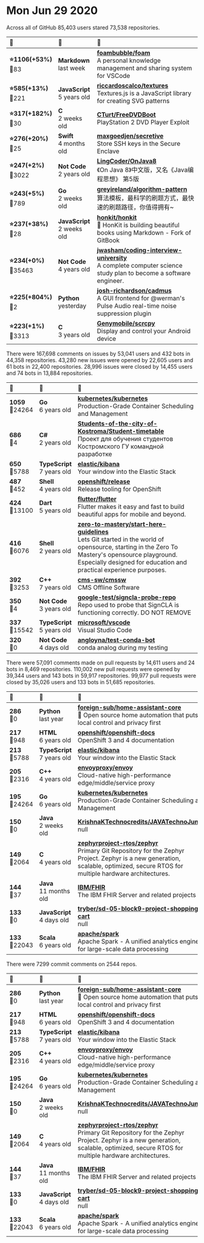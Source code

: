 # Mon Jun 29 2020

Across all of GitHub 85,403 users stared 
73,538 repositories. 

| :page_with_curl: | :calendar: | :page_with_curl: |
| :--- | :--- | :--- |
| **:star:1106(+53%)**<br>:twisted_rightwards_arrows:83 | **Markdown**<br>last week | **[foambubble/foam](https://github.com/foambubble/foam)**<br>A personal knowledge management and sharing system for VSCode |
| **:star:585(+13%)**<br>:twisted_rightwards_arrows:221 | **JavaScript**<br>5 years old | **[riccardoscalco/textures](https://github.com/riccardoscalco/textures)**<br>Textures.js is a JavaScript library for creating SVG patterns |
| **:star:317(+182%)**<br>:twisted_rightwards_arrows:30 | **C**<br>2 weeks old | **[CTurt/FreeDVDBoot](https://github.com/CTurt/FreeDVDBoot)**<br>PlayStation 2 DVD Player Exploit |
| **:star:276(+20%)**<br>:twisted_rightwards_arrows:25 | **Swift**<br>4 months old | **[maxgoedjen/secretive](https://github.com/maxgoedjen/secretive)**<br>Store SSH keys in the Secure Enclave |
| **:star:247(+2%)**<br>:twisted_rightwards_arrows:3022 | **Not Code**<br>2 years old | **[LingCoder/OnJava8](https://github.com/LingCoder/OnJava8)**<br>《On Java 8》中文版，又名《Java编程思想》 第5版  |
| **:star:243(+5%)**<br>:twisted_rightwards_arrows:789 | **Go**<br>2 weeks old | **[greyireland/algorithm-pattern](https://github.com/greyireland/algorithm-pattern)**<br>算法模板，最科学的刷题方式，最快速的刷题路径，你值得拥有~ |
| **:star:237(+38%)**<br>:twisted_rightwards_arrows:28 | **JavaScript**<br>2 weeks old | **[honkit/honkit](https://github.com/honkit/honkit)**<br>:book: HonKit is building beautiful books using Markdown - Fork of GitBook |
| **:star:234(+0%)**<br>:twisted_rightwards_arrows:35463 | **Not Code**<br>4 years old | **[jwasham/coding-interview-university](https://github.com/jwasham/coding-interview-university)**<br>A complete computer science study plan to become a software engineer. |
| **:star:225(+804%)**<br>:twisted_rightwards_arrows:2 | **Python**<br>yesterday | **[josh-richardson/cadmus](https://github.com/josh-richardson/cadmus)**<br>A GUI frontend for @werman's Pulse Audio real-time noise suppression plugin |
| **:star:223(+1%)**<br>:twisted_rightwards_arrows:3313 | **C**<br>3 years old | **[Genymobile/scrcpy](https://github.com/Genymobile/scrcpy)**<br>Display and control your Android device |

There were 167,698 comments on issues by 53,041 users and 432 bots in 44,358 repositories.
43,280 new issues were opened by 22,605 users and 61 bots in 22,400 repositories.
28,996 issues were closed by 14,455 users and 74 bots in 13,884 repositories.

| :speech_balloon: | :calendar: | :page_with_curl: |
| :--- | :--- | :--- |
| **1059**<br>:twisted_rightwards_arrows:24264 | **Go**<br>6 years old | **[kubernetes/kubernetes](https://github.com/kubernetes/kubernetes)**<br>Production-Grade Container Scheduling and Management |
| **686**<br>:twisted_rightwards_arrows:4 | **C#**<br>2 years old | **[Students-of-the-city-of-Kostroma/Student-timetable](https://github.com/Students-of-the-city-of-Kostroma/Student-timetable)**<br>Проект для обучения студентов Костромского ГУ командной разработке |
| **650**<br>:twisted_rightwards_arrows:5788 | **TypeScript**<br>7 years old | **[elastic/kibana](https://github.com/elastic/kibana)**<br>Your window into the Elastic Stack |
| **487**<br>:twisted_rightwards_arrows:452 | **Shell**<br>4 years old | **[openshift/release](https://github.com/openshift/release)**<br>Release tooling for OpenShift |
| **424**<br>:twisted_rightwards_arrows:13100 | **Dart**<br>5 years old | **[flutter/flutter](https://github.com/flutter/flutter)**<br>Flutter makes it easy and fast to build beautiful apps for mobile and beyond. |
| **416**<br>:twisted_rightwards_arrows:6076 | **Shell**<br>2 years old | **[zero-to-mastery/start-here-guidelines](https://github.com/zero-to-mastery/start-here-guidelines)**<br>Lets Git started in the world of opensource, starting in the Zero To Mastery's opensource playground. Especially designed for education and practical experience purposes. |
| **392**<br>:twisted_rightwards_arrows:3253 | **C++**<br>7 years old | **[cms-sw/cmssw](https://github.com/cms-sw/cmssw)**<br>CMS Offline Software |
| **350**<br>:twisted_rightwards_arrows:4 | **Not Code**<br>3 years old | **[google-test/signcla-probe-repo](https://github.com/google-test/signcla-probe-repo)**<br>Repo used to probe that SignCLA is functioning correctly.  DO NOT REMOVE |
| **337**<br>:twisted_rightwards_arrows:15542 | **TypeScript**<br>5 years old | **[microsoft/vscode](https://github.com/microsoft/vscode)**<br>Visual Studio Code |
| **320**<br>:twisted_rightwards_arrows:0 | **Not Code**<br>4 days old | **[angloyna/test-conda-bot](https://github.com/angloyna/test-conda-bot)**<br>conda analog during my testing |

There were 57,091 comments made on pull requests by 14,611 users and 24 bots in 8,469 repositories.
110,002 new pull requests were opened by 39,344 users and 143 bots in 59,917 repositories.
99,977 pull requests were closed by 35,026 users and 133 bots in 51,685 repositories.

| :speech_balloon: | :calendar: | :page_with_curl: |
| :--- | :--- | :--- |
| **286**<br>:twisted_rightwards_arrows:0 | **Python**<br>last year | **[foreign-sub/home-assistant-core](https://github.com/foreign-sub/home-assistant-core)**<br>:house_with_garden: Open source home automation that puts local control and privacy first |
| **217**<br>:twisted_rightwards_arrows:948 | **HTML**<br>6 years old | **[openshift/openshift-docs](https://github.com/openshift/openshift-docs)**<br>OpenShift 3 and 4 documentation |
| **213**<br>:twisted_rightwards_arrows:5788 | **TypeScript**<br>7 years old | **[elastic/kibana](https://github.com/elastic/kibana)**<br>Your window into the Elastic Stack |
| **205**<br>:twisted_rightwards_arrows:2316 | **C++**<br>4 years old | **[envoyproxy/envoy](https://github.com/envoyproxy/envoy)**<br>Cloud-native high-performance edge/middle/service proxy |
| **195**<br>:twisted_rightwards_arrows:24264 | **Go**<br>6 years old | **[kubernetes/kubernetes](https://github.com/kubernetes/kubernetes)**<br>Production-Grade Container Scheduling and Management |
| **150**<br>:twisted_rightwards_arrows:0 | **Java**<br>2 weeks old | **[KrishnaKTechnocredits/JAVATechnoJun20](https://github.com/KrishnaKTechnocredits/JAVATechnoJun20)**<br>null |
| **149**<br>:twisted_rightwards_arrows:2064 | **C**<br>4 years old | **[zephyrproject-rtos/zephyr](https://github.com/zephyrproject-rtos/zephyr)**<br>Primary Git Repository for the Zephyr Project. Zephyr is a new generation, scalable, optimized, secure RTOS for multiple hardware architectures. |
| **144**<br>:twisted_rightwards_arrows:37 | **Java**<br>11 months old | **[IBM/FHIR](https://github.com/IBM/FHIR)**<br>The IBM FHIR Server and related projects |
| **133**<br>:twisted_rightwards_arrows:0 | **JavaScript**<br>4 days old | **[tryber/sd-05-block9-project-shopping-cart](https://github.com/tryber/sd-05-block9-project-shopping-cart)**<br>null |
| **133**<br>:twisted_rightwards_arrows:22043 | **Scala**<br>6 years old | **[apache/spark](https://github.com/apache/spark)**<br>Apache Spark - A unified analytics engine for large-scale data processing |

There were 7299 commit comments on 2544 repos.

| :speech_balloon: | :calendar: | :page_with_curl: |
| :--- | :--- | :--- |
| **286**<br>:twisted_rightwards_arrows:0 | **Python**<br>last year | **[foreign-sub/home-assistant-core](https://github.com/foreign-sub/home-assistant-core)**<br>:house_with_garden: Open source home automation that puts local control and privacy first |
| **217**<br>:twisted_rightwards_arrows:948 | **HTML**<br>6 years old | **[openshift/openshift-docs](https://github.com/openshift/openshift-docs)**<br>OpenShift 3 and 4 documentation |
| **213**<br>:twisted_rightwards_arrows:5788 | **TypeScript**<br>7 years old | **[elastic/kibana](https://github.com/elastic/kibana)**<br>Your window into the Elastic Stack |
| **205**<br>:twisted_rightwards_arrows:2316 | **C++**<br>4 years old | **[envoyproxy/envoy](https://github.com/envoyproxy/envoy)**<br>Cloud-native high-performance edge/middle/service proxy |
| **195**<br>:twisted_rightwards_arrows:24264 | **Go**<br>6 years old | **[kubernetes/kubernetes](https://github.com/kubernetes/kubernetes)**<br>Production-Grade Container Scheduling and Management |
| **150**<br>:twisted_rightwards_arrows:0 | **Java**<br>2 weeks old | **[KrishnaKTechnocredits/JAVATechnoJun20](https://github.com/KrishnaKTechnocredits/JAVATechnoJun20)**<br>null |
| **149**<br>:twisted_rightwards_arrows:2064 | **C**<br>4 years old | **[zephyrproject-rtos/zephyr](https://github.com/zephyrproject-rtos/zephyr)**<br>Primary Git Repository for the Zephyr Project. Zephyr is a new generation, scalable, optimized, secure RTOS for multiple hardware architectures. |
| **144**<br>:twisted_rightwards_arrows:37 | **Java**<br>11 months old | **[IBM/FHIR](https://github.com/IBM/FHIR)**<br>The IBM FHIR Server and related projects |
| **133**<br>:twisted_rightwards_arrows:0 | **JavaScript**<br>4 days old | **[tryber/sd-05-block9-project-shopping-cart](https://github.com/tryber/sd-05-block9-project-shopping-cart)**<br>null |
| **133**<br>:twisted_rightwards_arrows:22043 | **Scala**<br>6 years old | **[apache/spark](https://github.com/apache/spark)**<br>Apache Spark - A unified analytics engine for large-scale data processing |

